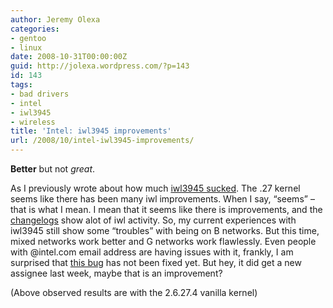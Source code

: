 ```yaml
---
author: Jeremy Olexa
categories:
- gentoo
- linux
date: 2008-10-31T00:00:00Z
guid: http://jolexa.wordpress.com/?p=143
id: 143
tags:
- bad drivers
- intel
- iwl3945
- wireless
title: 'Intel: iwl3945 improvements'
url: /2008/10/intel-iwl3945-improvements/
---
```


**Better** but not *great*.

As I previously wrote about how much [iwl3945 sucked][1]. The .27 kernel seems like there has been many iwl improvements. When I say, &#8220;seems&#8221; &#8211; that is what I mean. I mean that it seems like there is improvements, and the [changelogs][2] show alot of iwl activity. So, my current experiences with iwl3945 still show some &#8220;troubles&#8221; with being on B networks. But this time, mixed networks work better and G networks work flawlessly. Even people with @intel.com email address are having issues with it, frankly, I am surprised that [this bug][3] has not been fixed yet. But hey, it did get a new assignee last week, maybe that is an improvement?

(Above observed results are with the 2.6.27.4 vanilla kernel)

 [1]: http://jolexa.wordpress.com/2008/09/02/intel-iwl3945-madness/
 [2]: http://git.kernel.org/?p=linux%2Fkernel%2Fgit%2Fstable%2Flinux-2.6.27.y.git&a=search&h=HEAD&st=commit&s=iwl
 [3]: http://www.intellinuxwireless.org/bugzilla/show_bug.cgi?id=1592